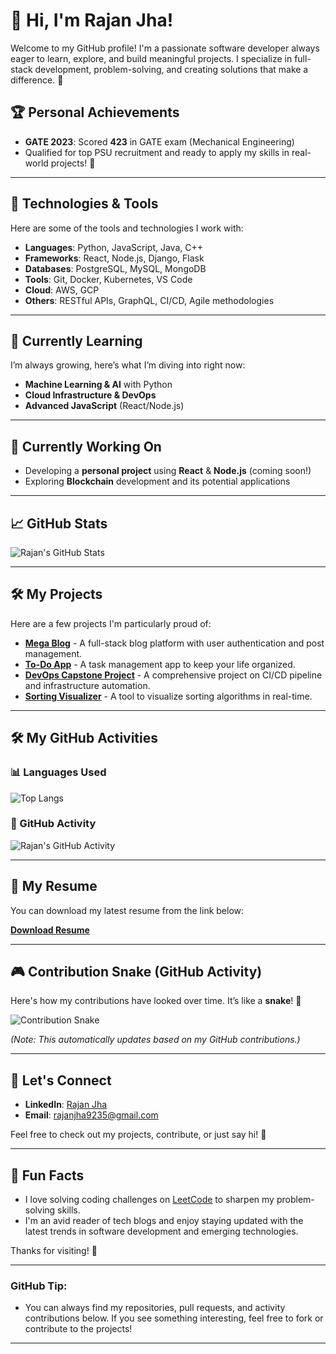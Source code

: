 # 👋 Hi, I'm Rajan Jha!

Welcome to my GitHub profile! I'm a passionate software developer always eager to learn, explore, and build meaningful projects. I specialize in full-stack development, problem-solving, and creating solutions that make a difference. 🚀

## 🏆 Personal Achievements

- **GATE 2023**: Scored **423** in GATE exam (Mechanical Engineering)
- Qualified for top PSU recruitment and ready to apply my skills in real-world projects! 🌟

---

## 🔧 Technologies & Tools

Here are some of the tools and technologies I work with:

- **Languages**: Python, JavaScript, Java, C++
- **Frameworks**: React, Node.js, Django, Flask
- **Databases**: PostgreSQL, MySQL, MongoDB
- **Tools**: Git, Docker, Kubernetes, VS Code
- **Cloud**: AWS, GCP
- **Others**: RESTful APIs, GraphQL, CI/CD, Agile methodologies

---

## 🌱 Currently Learning

I’m always growing, here’s what I’m diving into right now:

- **Machine Learning & AI** with Python
- **Cloud Infrastructure & DevOps** 
- **Advanced JavaScript** (React/Node.js)

---

## 🔭 Currently Working On

- Developing a **personal project** using **React** & **Node.js** (coming soon!)
- Exploring **Blockchain** development and its potential applications

---

## 📈 GitHub Stats

![Rajan's GitHub Stats](https://github-readme-stats.vercel.app/api?username=rajanjha9235&show_icons=true&theme=radical)

---

## 🛠️ My Projects

Here are a few projects I'm particularly proud of:

- [**Mega Blog**](https://github.com/rajanjha9235/mega-blog) - A full-stack blog platform with user authentication and post management.
- [**To-Do App**](https://github.com/rajanjha9235/to-do) - A task management app to keep your life organized.
- [**DevOps Capstone Project**](https://github.com/rajanjha9235/project3) - A comprehensive project on CI/CD pipeline and infrastructure automation.
- [**Sorting Visualizer**](https://github.com/rajanjha9235/Sorting_Visualizer) - A tool to visualize sorting algorithms in real-time.

---

## 🛠️ My GitHub Activities

### 📊 Languages Used

![Top Langs](https://github-readme-stats.vercel.app/api/top-langs/?username=rajanjha9235&layout=compact&theme=radical)

### 🚀 GitHub Activity

![Rajan's GitHub Activity](https://github-readme-activity-graph.cyclic.app/graph?username=rajanjha9235&theme=github)


---

## 📝 My Resume

You can download my latest resume from the link below:

[**Download Resume**](https://github.com/rajanjha9235/rajanjha9235/blob/main/Resume_Rajan_Jha.pdf)

---

## 🎮 Contribution Snake (GitHub Activity)

Here's how my contributions have looked over time. It’s like a **snake**! 🐍

![Contribution Snake](https://raw.githubusercontent.com/rajanjha9235/snk/master/output/github-contribution-snake.svg)

*(Note: This automatically updates based on my GitHub contributions.)*

---

## 🤝 Let's Connect

- **LinkedIn**: [Rajan Jha](https://www.linkedin.com/in/rajanjha9235/)
- **Email**: [rajanjha9235@gmail.com](mailto:rajanjha9235@gmail.com)

Feel free to check out my projects, contribute, or just say hi! 🙌

---

## 📣 Fun Facts

- I love solving coding challenges on [LeetCode](https://leetcode.com/rajanjha9235/) to sharpen my problem-solving skills.
- I'm an avid reader of tech blogs and enjoy staying updated with the latest trends in software development and emerging technologies.

Thanks for visiting! 👾

---

### **GitHub Tip:**
- You can always find my repositories, pull requests, and activity contributions below. If you see something interesting, feel free to fork or contribute to the projects!

---
